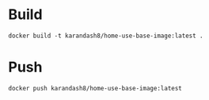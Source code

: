 # Build
```
docker build -t karandash8/home-use-base-image:latest .
```

# Push
```
docker push karandash8/home-use-base-image:latest
```

